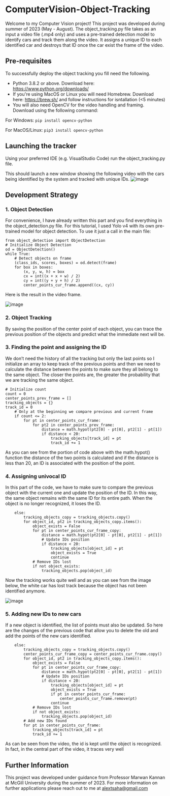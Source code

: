 # ComputerVision-Object-Tracking
Welcome to my Computer Vision project! This project was developed during summer of 2023 (May - August). The object_tracking.py file takes as an input a video file (.mp4 only) and uses a pre-trained detection model to identify cars and track them along the video. It assigns a unique ID to each identified car and destroys that ID once the car exist the frame of the video. 

## Pre-requisites
To successfully deploy the object tracking you fill need the following. 
* Python 3.8.2 or above. Download here: https://www.python.org/downloads/
* If you're using MacOS or Linux you will need Homebrew. Download here: https://brew.sh/ and follow instructions for isntallation (<5 minutes)
* You will also need OpenCV for the video handling and framing. Download using the following command:

 For Windows: ```pip install opencv-python```
 
 For MacOS/Linux:  ```pip3 install opencv-python```

## Launching the tracker 
Using your preferred IDE (e.g. VisualStudio Code) run the object_tracking.py file.

This should launch a new window showing the following video with the cars being identified by the system and tracked with unique IDs. 
![image](https://github.com/alextsah/ComputerVision-Object-Tracking/assets/98911345/3d17473d-9506-4e96-8aa4-795dd30786df)

## Development Strategy 

### 1. Object Detection
For convenience, I have already written this part and you find everything in the object_detection.py file. For this tutorial, I used Yolo v4 with its own pre-trained model for object detection. To use it just a call in the main file:
```
from object_detection import ObjectDetection
# Initialize Object Detection
od = ObjectDetection()
while True:
    # Detect objects on frame
    (class_ids, scores, boxes) = od.detect(frame)
    for box in boxes:
        (x, y, w, h) = box
        cx = int((x + x + w) / 2)
        cy = int((y + y + h) / 2)
        center_points_cur_frame.append((cx, cy))
```
Here is the result in the video frame.

![image](https://github.com/alextsah/ComputerVision-Object-Tracking/assets/98911345/e6417412-6221-4edf-ad11-99397312b8ad)


### 2. Object Tracking 
By saving the position of the center point of each object, you can trace the previous position of the objects and predict what the immediate next will be. 

### 3. Finding the point and assigning the ID
We don’t need the history of all the tracking but only the last points so I initialize an array to keep track of the previous points and then we need to calculate the distance between the points to make sure they all belong to the same object. The closer the points are, the greater the probability that we are tracking the same object.

```
# Initialize count
count = 0
center_points_prev_frame = []
tracking_objects = {}
track_id = 0
    # Only at the beginning we compare previous and current frame
    if count <= 2:
        for pt in center_points_cur_frame:
            for pt2 in center_points_prev_frame:
                distance = math.hypot(pt2[0] - pt[0], pt2[1] - pt[1])
                if distance < 20:
                    tracking_objects[track_id] = pt
                    track_id += 1
```
As you can see from the portion of code above with the math.hypot() function the distance of the two points is calculated and if the distance is less than 20, an ID is associated with the position of the point.

### 4. Assigning univocal ID
In this part of the code, we have to make sure to compare the previous object with the current one and update the position of the ID. In this way, the same object remains with the same ID for its entire path. When the object is no longer recognized, it loses the ID.

```
    else:
        tracking_objects_copy = tracking_objects.copy()
        for object_id, pt2 in tracking_objects_copy.items():
            object_exists = False
            for pt in center_points_cur_frame_copy:
                distance = math.hypot(pt2[0] - pt[0], pt2[1] - pt[1])
                # Update IDs position
                if distance < 20:
                    tracking_objects[object_id] = pt
                    object_exists = True
                    continue
            # Remove IDs lost
            if not object_exists:
                tracking_objects.pop(object_id)
```
Now the tracking works quite well and as you can see from the image below, the white car has lost track because the object has not been identified anymore.

![image](https://github.com/alextsah/ComputerVision-Object-Tracking/assets/98911345/84256c3a-ecac-433a-a3e5-68f726a160bd)

### 5. Adding new IDs to new cars
If a new object is identified, the list of points must also be updated. So here are the changes of the previous code that allow you to delete the old and add the points of the new cars identified.
```
    else:
        tracking_objects_copy = tracking_objects.copy()
        center_points_cur_frame_copy = center_points_cur_frame.copy()
        for object_id, pt2 in tracking_objects_copy.items():
            object_exists = False
            for pt in center_points_cur_frame_copy:
                distance = math.hypot(pt2[0] - pt[0], pt2[1] - pt[1])
                # Update IDs position
                if distance < 20:
                    tracking_objects[object_id] = pt
                    object_exists = True
                    if pt in center_points_cur_frame:
                        center_points_cur_frame.remove(pt)
                    continue
            # Remove IDs lost
            if not object_exists:
                tracking_objects.pop(object_id)
        # Add new IDs found
        for pt in center_points_cur_frame:
            tracking_objects[track_id] = pt
            track_id += 1
```
As can be seen from the video, the id is kept until the object is recognized. In fact, in the central part of the video, it traces very well

## Further Information 
This project was developed under guidance from Professor Marwan Kannan at McGill University during the summer of 2023. For more information on further applications please reach out to me at alextsaha@gmail.com 
